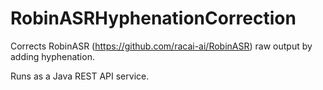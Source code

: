 # RobinASRHyphenationCorrection
Corrects RobinASR (https://github.com/racai-ai/RobinASR) raw output by adding hyphenation.

Runs as a Java REST API service.
